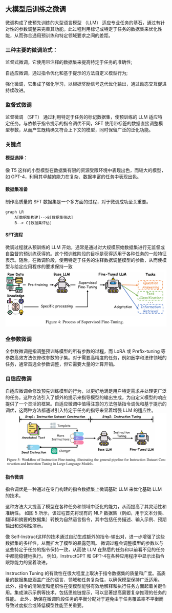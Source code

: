 ## 大模型后训练之微调
微调构成了使预先训练的大型语言模型 （LLM） 适应专业任务的基石，通过有针对性的参数调整来完善其功能。此过程利用标记或特定于任务的数据集来优化性能，从而弥合通用预训练和特定领域要求之间的差距。

### 三种主要的微调范式：
监督式微调，它使用带注释的数据集来提高特定于任务的准确性;

自适应微调，通过指令优化和基于提示的方法自定义模型行为;

强化微调，它集成了强化学习，以根据奖励信号迭代优化输出，通过动态交互促进持续改进。

### 监督式微调
监督微调 （SFT） 通过利用特定于任务的标记数据集，使预训练的 LLM 适应特定任务。与依赖于指令提示的指令调优不同，SFT 使用带标签的数据直接调整模型参数，从而产生既精确又符合上下文的模型，同时保留广泛的泛化功能。

### 关键点
#### 模型选择：
像 T5 这样的小型模型在数据集有限的资源受限环境中表现出色，而较大的模型，如 GPT-4，利用其卓越的能力在复杂、数据丰富的任务中表现出色。
#### 数据集准备
制作高质量的 SFT 数据集是一个多方面的过程，对于微调成功至关重要。
```mermaid
graph LR
    A[数据集构建]-->B[数据集筛选]
    B--> C[数据集评估]
```
#### SFT流程
微调过程就从预训练的 LLM 开始，通常是通过对大规模原始数据集进行无监督或自监督的预训练获得的。这个预训练阶段的目标是获得适用于各种任务的一般特征表示。随后，在微调阶段，使用特定于任务的注释数据调整模型的参数，从而使模型与给定应用程序的要求保持一致
![/Figs/sft.png](./Figs/sft.png)

### 全参数微调
全参数微调是指调整预训练模型的所有参数的过程，而 LoRA 或 Prefix-tuning 等参数高效方法仅修改参数的子集。对于需要高精度的任务，例如医学和法律领域的任务，通常首选全参数调整，但它需要大量的计算开销。

### 自适应微调
自适应微调会修改预先训练模型的行为，以更好地满足用户特定需求并处理更广泛的任务。这种方法引入了额外的提示来指导模型的输出生成，为自定义模型的响应提供了一个灵活的框架。自适应微调中值得注意的方法包括指令调优和基于提示的调优，这两种方法都通过引入特定于任务的指导来显着增强 LLM 的适应性。
![I-ft](./Figs/ift.png)

#### 指令微调
指令调优是一种通过在专门构建的指令数据集上微调基础 LLM 来优化基础 LLM 的技术。

这种方法大大提高了模型在各种任务和领域中泛化的能力，从而提高了其灵活性和准确性。
如图 5 所示，该过程首先将现有的 NLP 数据集（例如，用于文本分类、翻译和摘要的数据集）转换为自然语言指令，其中包括任务描述、输入示例、预期输出和说明性演示。

像 Self-Instruct这样的技术通过自动生成额外的指令-输出对，进一步增强了这些数据集的多样性，从而扩大了模型的暴露范围。
微调过程会调整模型的参数以与这些特定于任务的指令保持一致，从而使 LLM 在熟悉的任务和以前看不见的任务中都能稳健地执行。
例如，InstructGPT 和 GPT-4在各种应用程序中显示出指令跟踪能力的显着改进。

Instruction Tuning 的有效性在很大程度上取决于指令数据集的质量和广度。高质量的数据集应涵盖广泛的语言、领域和任务复杂性，以确保模型保持广泛适用。
此外，指令的清晰度和组织性在使模型能够有效地解释和执行任务方面起着关键作用。集成演示示例等技术，包括思维链提示，可以显著提高需要复杂推理的任务的性能。
此外，确保在微调阶段任务的平衡分配对于避免由于任务覆盖率不平衡而导致过度拟合或降低模型性能至关重要。
